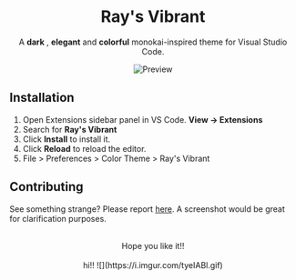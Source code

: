 <div align="center">

# Ray's Vibrant

A **dark** ,  **elegant** and **colorful** monokai-inspired theme for Visual Studio Code.
<br>

![Preview](https://i.imgur.com/jYSOku2.png)
</div>

## Installation

1. Open Extensions sidebar panel in VS Code. **View → Extensions**
2. Search for **Ray's Vibrant**
3. Click **Install** to install it.
4. Click **Reload** to reload the editor.
5. File > Preferences > Color Theme > Ray's Vibrant

## Contributing

See something strange? Please report [here](https://github.com/rayatc/ray-s-vibrant/issues). A screenshot would be great for clarification purposes.

<br>
<div align="center">
 Hope you like it!! 

<br>
<br>
hi!!
![](https://i.imgur.com/tyeIABl.gif)

</div>